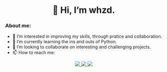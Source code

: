 
<h1 align='center'>
  👋 Hi, I’m whzd.
</h1>

<h3 align='left'>
About me:
</h3>

- 👀 I’m interested in improving my skills, through pratice and collaboration.
- 🌱 I’m currently learning the ins and outs of Python.
- 💞️ I’m looking to collaborate on interesting and challenging projects.
- 📫 How to reach me:

<p align='center'>
  <a href="https://www.linkedin.com/in/whzd/">
    <img src="{https://img.shields.io/badge/LinkedIn-0077B5?style=for-the-badge&logo=linkedin&logoColor=white}" />
  </a>
  <a href="https://discordapp.com/users/208948142404665344">
    <img src="{https://img.shields.io/badge/Discord-7289DA?style=for-the-badge&logo=discord&logoColor=white}" />
  </a>
  <a href="mailto:whzdxl@gmail.com">
    <img src="{https://img.shields.io/badge/Gmail-D14836?style=for-the-badge&logo=gmail&logoColor=white}" />
  </a>
</p>
